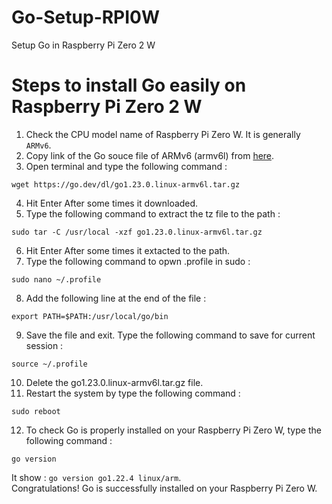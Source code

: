 # Go-Setup-RPI0W
Setup Go in Raspberry Pi Zero 2 W

# Steps to install Go easily on Raspberry Pi Zero 2 W
1. Check the CPU model name of Raspberry Pi Zero W. It is generally `ARMv6`.
2. Copy link of the Go souce file of ARMv6 (armv6l) from [here](https://go.dev/dl/).
3. Open terminal and type the following command :
```
wget https://go.dev/dl/go1.23.0.linux-armv6l.tar.gz
```
4. Hit Enter
After some times it downloaded.
5. Type the following command to extract the tz file to the path :
```
sudo tar -C /usr/local -xzf go1.23.0.linux-armv6l.tar.gz
```
6. Hit Enter
After some times it extacted to the path.
7. Type the following command to opwn .profile in sudo :
```
sudo nano ~/.profile
```
8. Add the following line at the end of the file :
```
export PATH=$PATH:/usr/local/go/bin
```
9. Save the file and exit.
Type the following command to save for current session :
```
source ~/.profile
```
10. Delete the go1.23.0.linux-armv6l.tar.gz file.
11. Restart the system by type the following command :
```
sudo reboot
```
12. To check Go is properly installed on your Raspberry Pi Zero W, type the following command :
```
go version
```
It show : `go version go1.22.4 linux/arm`.<br>
Congratulations! Go is successfully installed on your Raspberry Pi Zero W.
